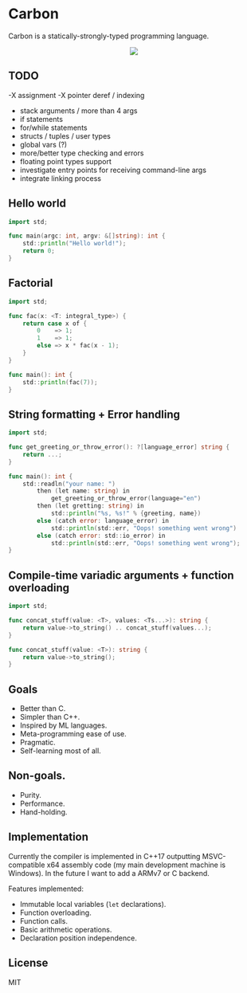 # Carbon

Carbon is a statically-strongly-typed programming language.

<p align="center">
<img src="https://github.com/glhrmfrts/carbon/blob/main/carbon.png">
</p>

## TODO

-X assignment
-X pointer deref / indexing
- stack arguments / more than 4 args
- if statements
- for/while statements
- structs / tuples / user types
- global vars (?)
- more/better type checking and errors
- floating point types support
- investigate entry points for receiving command-line args
- integrate linking process

## Hello world

```go
import std;

func main(argc: int, argv: &[]string): int {
    std::println("Hello world!");
    return 0;
}
```

## Factorial

```go
import std;

func fac(x: <T: integral_type>) {
    return case x of {
        0    => 1;
        1    => 1;
        else => x * fac(x - 1);
    }
}

func main(): int {
    std::println(fac(7));
}
```

## String formatting + Error handling

```go
import std;

func get_greeting_or_throw_error(): ?[language_error] string {
    return ...;
}

func main(): int {
    std::readln("your name: ")
        then (let name: string) in
            get_greeting_or_throw_error(language="en")
        then (let gretting: string) in
            std::println("%s, %s!" % {greeting, name})
        else (catch error: language_error) in
            std::println(std::err, "Oops! something went wrong")
        else (catch error: std::io_error) in
            std::println(std::err, "Oops! something went wrong");
}
```

## Compile-time variadic arguments + function overloading

```go
import std;

func concat_stuff(value: <T>, values: <Ts...>): string {
    return value->to_string() .. concat_stuff(values...);
}

func concat_stuff(value: <T>): string {
    return value->to_string();
}
```

## Goals

- Better than C.
- Simpler than C++.
- Inspired by ML languages.
- Meta-programming ease of use.
- Pragmatic.
- Self-learning most of all.

## Non-goals.

- Purity.
- Performance.
- Hand-holding.

## Implementation

Currently the compiler is implemented in C++17 outputting MSVC-compatible x64 assembly code (my main development machine is Windows). In the future I want to add a ARMv7 or C backend.

Features implemented:

- Immutable local variables (`let` declarations).
- Function overloading.
- Function calls.
- Basic arithmetic operations.
- Declaration position independence.

## License

MIT
